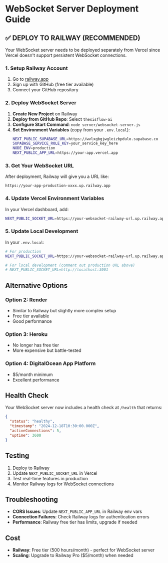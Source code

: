 # WebSocket Server Deployment Guide

## ✅ **DEPLOY TO RAILWAY (RECOMMENDED)**

Your WebSocket server needs to be deployed separately from Vercel since Vercel doesn't support persistent WebSocket connections.

### **1. Setup Railway Account**
1. Go to [railway.app](https://railway.app)
2. Sign up with GitHub (free tier available)
3. Connect your GitHub repository

### **2. Deploy WebSocket Server**
1. **Create New Project** on Railway
2. **Deploy from GitHub Repo**: Select `thesisflow-ai`
3. **Configure Start Command**: `node server/websocket-server.js`
4. **Set Environment Variables** (copy from your `.env.local`):
   ```bash
   NEXT_PUBLIC_SUPABASE_URL=https://wvlxgbqjwgleizbpdulo.supabase.co
   SUPABASE_SERVICE_ROLE_KEY=your_service_key_here
   NODE_ENV=production
   NEXT_PUBLIC_APP_URL=https://your-app.vercel.app
   ```

### **3. Get Your WebSocket URL**
After deployment, Railway will give you a URL like:
```
https://your-app-production-xxxx.up.railway.app
```

### **4. Update Vercel Environment Variables**
In your Vercel dashboard, add:
```bash
NEXT_PUBLIC_SOCKET_URL=https://your-websocket-railway-url.up.railway.app
```

### **5. Update Local Development**
In your `.env.local`:
```bash
# For production
NEXT_PUBLIC_SOCKET_URL=https://your-websocket-railway-url.up.railway.app

# For local development (comment out production URL above)
# NEXT_PUBLIC_SOCKET_URL=http://localhost:3001
```

## **Alternative Options**

### **Option 2: Render**
- Similar to Railway but slightly more complex setup
- Free tier available
- Good performance

### **Option 3: Heroku**
- No longer has free tier
- More expensive but battle-tested

### **Option 4: DigitalOcean App Platform**
- $5/month minimum
- Excellent performance

## **Health Check**
Your WebSocket server now includes a health check at `/health` that returns:
```json
{
  "status": "healthy",
  "timestamp": "2024-12-18T10:30:00.000Z",
  "activeConnections": 5,
  "uptime": 3600
}
```

## **Testing**
1. Deploy to Railway
2. Update `NEXT_PUBLIC_SOCKET_URL` in Vercel
3. Test real-time features in production
4. Monitor Railway logs for WebSocket connections

## **Troubleshooting**
- **CORS Issues**: Update `NEXT_PUBLIC_APP_URL` in Railway env vars
- **Connection Failures**: Check Railway logs for authentication errors
- **Performance**: Railway free tier has limits, upgrade if needed

## **Cost**
- **Railway**: Free tier (500 hours/month) - perfect for WebSocket server
- **Scaling**: Upgrade to Railway Pro ($5/month) when needed
